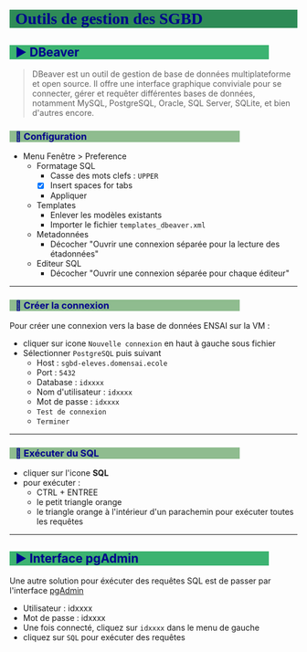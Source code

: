 # Outils de gestion des SGBD

## :arrow_forward: DBeaver

> DBeaver est un outil de gestion de base de données multiplateforme et open source. Il offre une interface graphique conviviale pour se connecter, gérer et requêter différentes bases de données, notamment MySQL, PostgreSQL, Oracle, SQL Server, SQLite, et bien d'autres encore.

### :small_orange_diamond: Configuration

* Menu Fenêtre > Preference
  * Formatage SQL
    * Casse des mots clefs : `UPPER`
    * [x] Insert spaces for tabs
    * Appliquer
  * Templates
    * Enlever les modèles existants
    * Importer le fichier `templates_dbeaver.xml`
  * Metadonnées
    * Décocher "Ouvrir une connexion séparée pour la lecture des étadonnées"
  * Editeur SQL
    * Décocher "Ouvrir une connexion séparée pour chaque éditeur"

---

### :small_orange_diamond: Créer la connexion

Pour créer une connexion vers la base de données ENSAI sur la VM :

* cliquer sur icone `Nouvelle connexion` en haut à gauche sous fichier
* Sélectionner `PostgreSQL` puis suivant
  * Host : `sgbd-eleves.domensai.ecole`
  * Port : `5432`
  * Database : `idxxxx`
  * Nom d'utilisateur : `idxxxx`
  * Mot de passe : `idxxxx`
  * `Test de connexion`
  * `Terminer`

---

### :small_orange_diamond: Exécuter du SQL

* cliquer sur l'icone **SQL**
* pour exécuter :
  * CTRL + ENTREE
  * le petit triangle orange
  * le triangle orange à l'intérieur d'un parachemin pour exécuter toutes les requêtes

---

## :arrow_forward: Interface pgAdmin

Une autre solution pour éxécuter des requêtes SQL est de passer par l'interface [pgAdmin](http://sgbd-eleves.domensai.ecole/phppgadmin/)

* Utilisateur : idxxxx
* Mot de passe : idxxxx
* Une fois connecté, cliquez sur `idxxxx` dans le menu de gauche
* cliquez sur `SQL` pour exécuter des requêtes

<style>
    h1{
        color: darkblue;
        font-family: "Calibri";
        font-weight: bold;
        background-color: seagreen;
        padding-left: 10px;
    }
    h2{
        color: darkblue;
        background-color: mediumseagreen;
        margin-right: 10%;
        padding-left: 10px;
    }
    h3{
        color: darkblue;
        background-color: darkseagreen;
        margin-right: 20%;
        padding-left: 10px;
    }
    h4{
        color: darkblue;
        background-color: lightseagreen;
        margin-right: 30%;
        padding-left: 10px;
    }
    h5{
        color: darkblue;
        background-color: aquamarine;
        margin-right: 40%;
        padding-left: 10px;
    }
</style>
